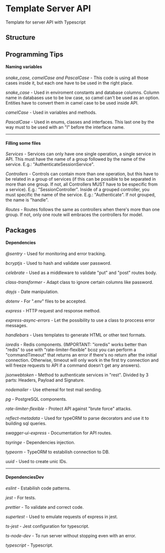 # Template Server API
Template for server API with Typescript

## Structure

## Programming Tips
#### Naming variables
*snake_case, camelCase and PascalCase* - This code is using all those cases inside it, but each one have to be used in the right place.

*snake_case* - Used in enviroment constants and database columns. Column name in databases use to be low case, so camel can't be used as an option. Entities have to convert them in camel case to be used inside API.

*camelCase* - Used in variables and methods.

*PascalCase* - Used in enums, classes and interfaces. This last one by the way must to be used with an "I" before the interface name.

----
#### Filling some files
*Services* - Services can only have one single operation, a single service in API. This must have the name of a group followed by the name of the service. E.g.: "AuthenticateSessionService".

*Controllers* - Controls can contain more than one operation, but this have to be related in a group of services (if this can be possible to be separated in more than one group. If not, all Controllers MUST have to be especific from a service). E.g.: "SessionController". Inside of a grouped controller, you must specific the name of the service. E.g.: "Authenticate". If not grouped, the name is "handle".

*Routes* - Routes follows the same as controllers when there's more than one group. If not, only one route will embraces the controllers for model.

## Packages
#### Dependencies
*@sentry* - Used for monitoring and error tracking.

*bcryptjs* - Used to hash and validate user password.

*celebrate* - Used as a middleware to validate "put" and "post" routes body.

*class-transformer* - Adapt class to ignore certain columns like password.

*dayjs* - Date manipulation.

*dotenv* - For ".env" files to be accepted.

*express* - HTTP request and response method.

*express-async-errors* - Let the possibility to use a class to proccess error messages.

*handlebars* - Uses templates to generate HTML or other text formats.

*ioredis* - Redis components. (IMPORTANT: "ioredis" works better than "redis" to use with "rate-limiter-flexible" bcoz you can perform a "commandTimeout" that returns an error if there's no return after the initial connection. Otherwise, timeout will only work in the first try connection and will freeze requests to API if a command doesn't get any answers).

*jsonwebtoken* - Method to authenticate services in "rest". Divided by 3 parts: Headers, Payload and Signature.

*nodemailer* - Use ethereal for test mail sending.

*pg* - PostgreSQL components.

*rate-limiter-flexible* - Protect API against "brute force" attacks.

*reflect-metadata* - Used for typeORM to parse decorators and use it to building sql queries.

*swagger-ui-express* - Documentation for API routes.

*tsyringe* - Dependencies injection.

*typeorm* - TypeORM to estabilish connection to DB.

*uuid* - Used to create unic IDs.

----
#### DependenciesDev
*eslint* - Estabilish code patterns.

*jest* - For tests.

*prettier* - To validate and correct code.

*supertest* - Used to emulate requests of express in jest.

*ts-jest* - Jest configuration for typescript.

*ts-node-dev* - To run server without stopping even with an error.

*typescript* - Typescript.